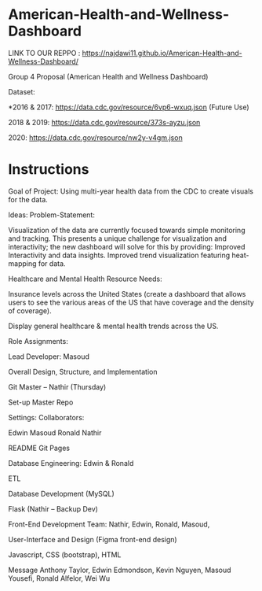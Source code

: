 # American-Health-and-Wellness-Dashboard


LINK TO OUR REPPO :  https://najdawi11.github.io/American-Health-and-Wellness-Dashboard/


Group 4 Proposal (American Health and Wellness Dashboard)

Dataset:


*2016 & 2017: https://data.cdc.gov/resource/6vp6-wxuq.json (Future Use)


2018 & 2019: https://data.cdc.gov/resource/373s-ayzu.json


 2020: https://data.cdc.gov/resource/nw2y-v4gm.json


 # Instructions
 
Goal of Project: Using multi-year health data from the CDC to create visuals for the data.


Ideas:
Problem-Statement:


Visualization of the data are currently focused towards simple monitoring and tracking. This presents a unique challenge for visualization and interactivity; the new dashboard will solve for this by providing:
Improved Interactivity and data insights.
Improved trend visualization featuring heat-mapping for data.


Healthcare and Mental Health Resource Needs:


Insurance levels across the United States (create a dashboard that allows users to see the various areas of the US that have coverage and the density of coverage).


Display general healthcare & mental health trends across the US.


Role Assignments:


Lead Developer: Masoud

Overall Design, Structure, and Implementation


Git Master – Nathir (Thursday)


Set-up Master Repo


Settings: Collaborators:

Edwin
Masoud
Ronald
Nathir 

README
Git Pages


Database Engineering: Edwin & Ronald


ETL


Database Development (MySQL)


Flask (Nathir – Backup Dev)


Front-End Development Team: Nathir, Edwin, Ronald, Masoud,


User-Interface and Design (Figma front-end design)


Javascript, CSS (bootstrap), HTML











Message Anthony Taylor, Edwin Edmondson, Kevin Nguyen, Masoud Yousefi, Ronald Alfelor, Wei Wu










